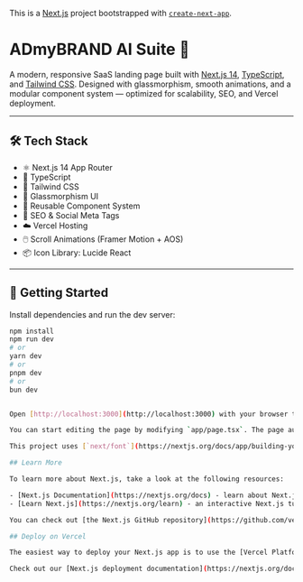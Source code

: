 This is a [Next.js](https://nextjs.org) project bootstrapped with [`create-next-app`](https://nextjs.org/docs/app/api-reference/cli/create-next-app).

# ADmyBRAND AI Suite 🚀

A modern, responsive SaaS landing page built with [Next.js 14](https://nextjs.org), [TypeScript](https://www.typescriptlang.org/), and [Tailwind CSS](https://tailwindcss.com). Designed with glassmorphism, smooth animations, and a modular component system — optimized for scalability, SEO, and Vercel deployment.

---

## 🛠️ Tech Stack

- ⚛️ Next.js 14 App Router
- 🔷 TypeScript
- 💨 Tailwind CSS
- 🎨 Glassmorphism UI
- 🧱 Reusable Component System
- 🎯 SEO & Social Meta Tags
- ☁️ Vercel Hosting
- 🖱️ Scroll Animations (Framer Motion + AOS)
- 📦 Icon Library: Lucide React

---

## 🚀 Getting Started

Install dependencies and run the dev server:

```bash
npm install
npm run dev
# or
yarn dev
# or
pnpm dev
# or
bun dev


Open [http://localhost:3000](http://localhost:3000) with your browser to see the result.

You can start editing the page by modifying `app/page.tsx`. The page auto-updates as you edit the file.

This project uses [`next/font`](https://nextjs.org/docs/app/building-your-application/optimizing/fonts) to automatically optimize and load [Geist](https://vercel.com/font), a new font family for Vercel.

## Learn More

To learn more about Next.js, take a look at the following resources:

- [Next.js Documentation](https://nextjs.org/docs) - learn about Next.js features and API.
- [Learn Next.js](https://nextjs.org/learn) - an interactive Next.js tutorial.

You can check out [the Next.js GitHub repository](https://github.com/vercel/next.js) - your feedback and contributions are welcome!

## Deploy on Vercel

The easiest way to deploy your Next.js app is to use the [Vercel Platform](https://vercel.com/new?utm_medium=default-template&filter=next.js&utm_source=create-next-app&utm_campaign=create-next-app-readme) from the creators of Next.js.

Check out our [Next.js deployment documentation](https://nextjs.org/docs/app/building-your-application/deploying) for more details.

